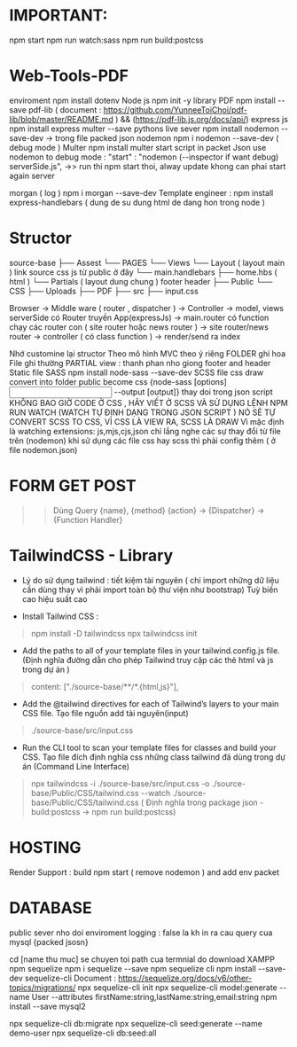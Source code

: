 # IMPORTANT:
npm start 
npm run watch:sass
npm run build:postcss
# Web-Tools-PDF
enviroment  npm install dotenv 
Node js npm init -y
library PDF npm install --save pdf-lib ( document : https://github.com/YunneeToiChoi/pdf-lib/blob/master/README.md ) && (https://pdf-lib.js.org/docs/api/)
express js npm install express multer --save
pythons 
live sever npm install nodemon --save-dev -> 
trong file packed json
nodemon npm i nodemon  --save-dev  ( debug mode )
 Multer npm install multer
start script in packet Json use nodemon to debug mode : "start" : "nodemon (--inspector if want debug) serverSide.js", ->> run thi npm start thoi, alway update khong can phai start again server 

morgan ( log ) npm i morgan  --save-dev 
 Template engineer : npm install express-handlebars ( dung de su dung html de dang hon trong node )
# Structor
source-base
├── Assest
    └── PAGES
        └── Views
            └── Layout ( layout main ) link source css js từ public ở đây 
                └── main.handlebars
            ├── home.hbs ( html )
            └── Partials ( layout dung chung ) footer header 
├── Public
     └── CSS
├── Uploads
    ├── PDF
├── src
    ├── input.css

Browser -> Middle ware ( router , dispatcher ) -> Controller -> model, views
serverSide có Router truyền App(expressJs) -> main.router có function chạy các router con ( site router hoặc news router ) -> site router/news router -> controller ( có class function ) -> render/send ra index

Nhớ customine lại structor Theo mô hình MVC theo ý riêng 
FOLDER ghi hoa
File ghi thường
PARTIAL view : thanh phan nho giong footer and header 
Static file
SASS npm install node-sass --save-dev
SCSS file css draw convert into folder public become css {node-sass [options] <input> --output [output]} thay doi trong json script
KHÔNG BAO GIỜ CODE Ở CSS , HÃY VIẾT Ở SCSS VÀ SỬ DỤNG LỆNH NPM RUN WATCH (WATCH TỰ ĐỊNH DẠNG TRONG JSON SCRIPT ) NÓ SẼ TỰ CONVERT SCSS TO CSS, VÌ CSS LÀ VIEW RA, SCSS LÀ DRAW
Vì mặc định là watching extensions: js,mjs,cjs,json chỉ lắng nghe các sự thay đổi từ file trên (nodemon)
khi sử dụng các file css hay scss thì phải config thêm ( ở file nodemon.json)
# FORM GET POST
>> Dùng Query {name}, {method} {action} -> {Dispatcher} -> {Function Handler}

# TailwindCSS - Library 
* Lý do sử dụng tailwind : 
tiết kiệm tài nguyên ( chỉ import những dữ liệu cần dùng thay vì phải import toàn bộ thư viện như bootstrap)
Tuỳ biến cao
hiệu suất cao
- Install Tailwind CSS :
>npm install -D tailwindcss
>npx tailwindcss init

- Add the paths to all of your template files in your tailwind.config.js file.
(Định nghĩa đường dẫn cho phép Tailwind truy cập các thẻ html và js trong dự án )
>content: ["./source-base/**/*.{html,js}"],

- Add the @tailwind directives for each of Tailwind’s layers to your main CSS file.
Tạo file nguồn add tài nguyên(input)
>./source-base/src/input.css 

- Run the CLI tool to scan your template files for classes and build your CSS.
Tạo file đích định nghĩa css những class tailwind đã dùng trong dự án (Command Line Interface)
>npx tailwindcss -i ./source-base/src/input.css -o ./source-base/Public/CSS/tailwind.css --watch
./source-base/Public/CSS/tailwind.css ( Định nghĩa trong package json - build:postcss -> npm run build:postcss)
# HOSTING
Render Support : build npm start ( remove nodemon ) and add env packet
# DATABASE
public sever nho doi enviroment
logging : false la kh in ra cau query cua mysql {packed jsosn}

cd [name thu muc] se chuyen toi path cua termnial do
download XAMPP
npm sequelize     npm i sequelize --save
npm sequelize cli  npm install --save-dev sequelize-cli 
Document : https://sequelize.org/docs/v6/other-topics/migrations/
npx sequelize-cli init
npx sequelize-cli model:generate --name User --attributes firstName:string,lastName:string,email:string
npm install --save mysql2

npx sequelize-cli db:migrate
npx sequelize-cli seed:generate --name demo-user
npx sequelize-cli db:seed:all